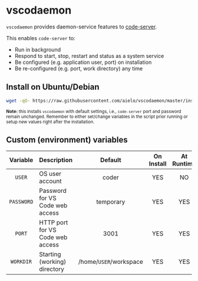 # vscodaemon
`vscodaemon` provides daemon-service features to [code-server](https://github.com/cdr/code-server).

This enables `code-server` to:
- Run in background
- Respond to start, stop, restart and status as a system service
- Be configured (e.g. application user, port) on installation
- Be re-configured (e.g. port, work directory) any time

## Install on Ubuntu/Debian
```sh
wget -qO- https://raw.githubusercontent.com/aielo/vscodaemon/master/install-debian.sh | bash
```
<sub>**Note:** this installs `vscodaemon` with default settings, i.e., `code-server` port and password remain unchanged. Remember to either set/change variables in the script prior running or setup new values right after the installation.</sub>

## Custom (environment) variables
| Variable | Description                      | Default                | On Install | At Runtime |
| :---:    | :---                             | :---:                  | :---:      | :---:      |
| `USER`     | OS user account                  | coder                  | YES        | NO         |
| `PASSWORD` | Password for VS Code web access  | temporary              | YES        | YES        |
| `PORT`     | HTTP port for VS Code web access | 3001                   | YES        | YES        |
| `WORKDIR`  | Starting (working) directory     | /home/`USER`/workspace | YES        | YES        |
